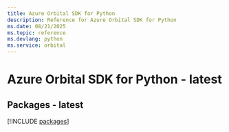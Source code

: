 ```yaml
---
title: Azure Orbital SDK for Python
description: Reference for Azure Orbital SDK for Python
ms.date: 08/21/2025
ms.topic: reference
ms.devlang: python
ms.service: orbital
---
```

# Azure Orbital SDK for Python - latest
## Packages - latest
[!INCLUDE [packages](orbital-index.md)]